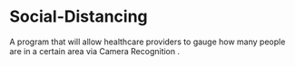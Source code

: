 # Social-Distancing
A program that will allow healthcare providers to gauge how many people are in a certain area via Camera Recognition . 
